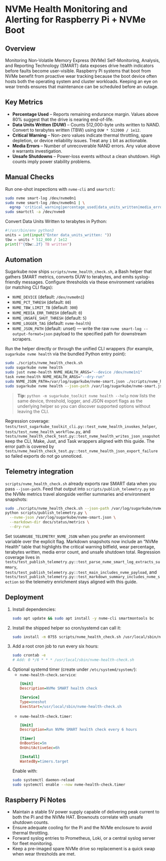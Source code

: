 # NVMe Health Monitoring and Alerting for Raspberry Pi + NVMe Boot

## Overview
Monitoring Non-Volatile Memory Express (NVMe) Self-Monitoring, Analysis, and Reporting
Technology (SMART) data exposes drive health indicators before faults become user-visible.
Raspberry Pi systems that boot from NVMe benefit from proactive wear tracking because the boot
device often hosts both the operating system and cluster workloads. Keeping an eye on wear
trends ensures that maintenance can be scheduled before an outage.

## Key Metrics
- **Percentage Used** – Reports remaining endurance margin. Values above 80% suggest that the
  drive is nearing end-of-life.
- **Data Units Written (DUW)** – Counts 512,000-byte units written to NAND. Convert to terabytes
  written (TBW) using `DUW * 512000 / 1e12`.
- **Critical Warning** – Non-zero values indicate thermal throttling, spare depletion, or device
  reliability issues. Treat any `1` bit as actionable.
- **Media Errors** – Number of unrecoverable NAND errors. Any value above `0` warrants
  investigation.
- **Unsafe Shutdowns** – Power-loss events without a clean shutdown. High counts imply power
  stability problems.

## Manual Checks
Run one-shot inspections with `nvme-cli` and `smartctl`:

```bash
sudo nvme smart-log /dev/nvme0n1
sudo nvme smart-log /dev/nvme0n1 | \
  egrep 'critical_warning|percentage_used|data_units_written|media_errors|num_err_log_entries'
sudo smartctl -a /dev/nvme0
```

Convert Data Units Written to terabytes in Python:

```python
#!/usr/bin/env python3
units = int(input("Enter data_units_written: "))
tbw = units * 512_000 / 1e12
print(f"{tbw:.2f} TB written")
```

## Automation
Sugarkube now ships `scripts/nvme_health_check.sh`, a Bash helper that gathers SMART metrics,
converts DUW to terabytes, and emits syslog-friendly messages. Configure thresholds via these
environment variables (or matching CLI flags):

- `NVME_DEVICE` (default: `/dev/nvme0n1`)
- `NVME_PCT_THRESH` (default: `80`)
- `NVME_TBW_LIMIT_TB` (default: `300`)
- `NVME_MEDIA_ERR_THRESH` (default: `0`)
- `NVME_UNSAFE_SHUT_THRESH` (default: `5`)
- `NVME_LOGGER_TAG` (default: `nvme-health`)
- `NVME_JSON_PATH` (default: unset) — write the raw `nvme smart-log --output-format=json`
  payload to the specified path for downstream scrapers.

Run the helper directly or through the unified CLI wrappers (for example,
`sugarkube nvme health` via the bundled Python entry point):

```bash
sudo ./scripts/nvme_health_check.sh
sudo sugarkube nvme health
sudo just nvme-health NVME_HEALTH_ARGS="--device /dev/nvme1n1"
task nvme:health NVME_HEALTH_ARGS="--dry-run"
sudo NVME_JSON_PATH=/var/log/sugarkube/nvme-smart.json ./scripts/nvme_health_check.sh
sudo sugarkube nvme health --json-path /var/log/sugarkube/nvme-smart.json
```

> **Tip:** `python -m sugarkube_toolkit nvme health --help` now lists the same
> device, threshold, logger, and JSON export flags as the underlying helper so
> you can discover supported options without leaving the CLI.

Regression coverage: `tests/test_sugarkube_toolkit_cli.py::test_nvme_health_invokes_helper`,
`tests/test_nvme_health_workflow.py`, and
`tests/nvme_health_check_test.py::test_nvme_health_writes_json_snapshot` keep the CLI, Make,
Just, and Task wrappers aligned with this guide. The error path is covered by
`tests/nvme_health_check_test.py::test_nvme_health_json_export_failure` so failed exports do
not go unnoticed.

## Telemetry integration

`scripts/nvme_health_check.sh` already exports raw SMART data when you pass
`--json-path`. Feed that output into `scripts/publish_telemetry.py` so the NVMe
metrics travel alongside verifier summaries and environment snapshots:

```bash
sudo ./scripts/nvme_health_check.sh --json-path /var/log/sugarkube/nvme-smart.json
python scripts/publish_telemetry.py \
  --nvme-json /var/log/sugarkube/nvme-smart.json \
  --markdown-dir docs/status/metrics \
  --dry-run
```

Set `SUGARKUBE_TELEMETRY_NVME_JSON` when you prefer an environment variable over
the explicit flag. Markdown snapshots now include an “NVMe Health” table that
highlights the critical warning bitfield, wear percentage, terabytes written,
media error count, and unsafe shutdown total. Regression coverage lives in
`tests/test_publish_telemetry.py::test_parse_nvme_smart_log_extracts_summary`,
`tests/test_publish_telemetry.py::test_main_includes_nvme_payload`, and
`tests/test_publish_telemetry.py::test_markdown_summary_includes_nvme_section` so
the telemetry enrichment stays aligned with this guide.

## Deployment
1. Install dependencies:
   ```bash
   sudo apt update && sudo apt install -y nvme-cli smartmontools bc
   ```
2. Install the shipped helper so cron/systemd can call it:
   ```bash
   sudo install -m 0755 scripts/nvme_health_check.sh /usr/local/sbin/nvme-health-check.sh
   ```
3. Add a root cron job to run every six hours:
   ```bash
   sudo crontab -e
   # Add: 0 */6 * * * /usr/local/sbin/nvme-health-check.sh
   ```
4. Optional systemd timer (create under `/etc/systemd/system/`):
   - `nvme-health-check.service`:
     ```ini
     [Unit]
     Description=NVMe SMART health check

     [Service]
     Type=oneshot
     ExecStart=/usr/local/sbin/nvme-health-check.sh
     ```
   - `nvme-health-check.timer`:
     ```ini
     [Unit]
     Description=Run NVMe SMART health check every 6 hours

     [Timer]
     OnBootSec=5m
     OnUnitActiveSec=6h

     [Install]
     WantedBy=timers.target
     ```
   Enable with:
   ```bash
   sudo systemctl daemon-reload
   sudo systemctl enable --now nvme-health-check.timer
   ```

## Raspberry Pi Notes
- Maintain a stable 5V power supply capable of delivering peak current to both the Pi and the
  NVMe HAT. Brownouts correlate with unsafe shutdown counts.
- Ensure adequate cooling for the Pi and the NVMe enclosure to avoid thermal throttling.
- Forward syslog entries to Prometheus, Loki, or a central syslog server for fleet monitoring.
- Keep a pre-imaged spare NVMe drive so replacement is a quick swap when wear thresholds are met.
